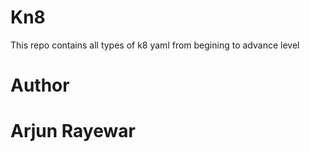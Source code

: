 # Kn8
This repo contains all types of k8 yaml from begining to advance level




# Author
# Arjun Rayewar